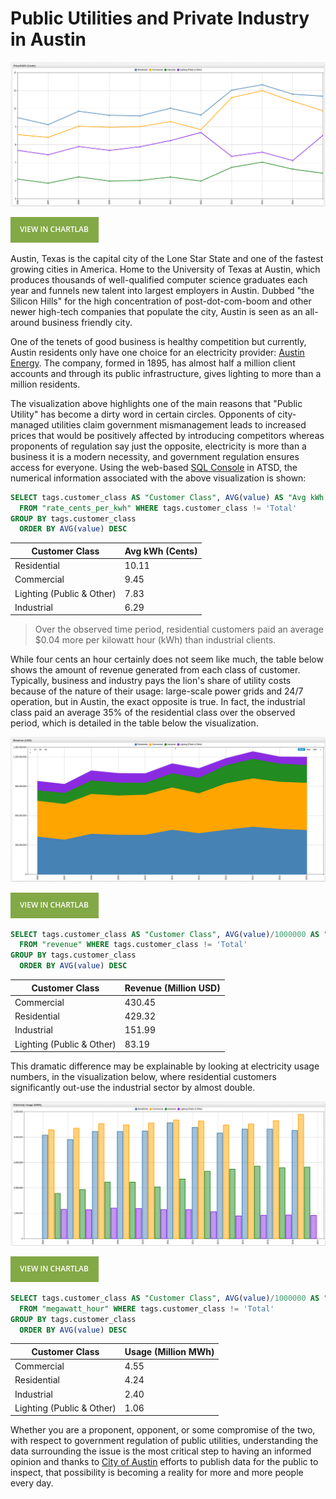 <!-- markdownlint-disable MD101 -->

# Public Utilities and Private Industry in Austin

![](./images/AP-001.png)

[![View in ChartLab](./images/button.png)](https://apps.axibase.com/chartlab/efc684ff/2/#fullscreen)

Austin, Texas is the capital city of the Lone Star State and one of the fastest growing cities in America. Home to the University
of Texas at Austin, which produces thousands of well-qualified computer science graduates each year and funnels new talent into largest employers in Austin. Dubbed "the Silicon Hills" for the high concentration of post-dot-com-boom and other newer
high-tech companies that populate the city, Austin is seen as an all-around business friendly city.

One of the tenets of good business is healthy competition but currently, Austin residents only have one choice for an electricity
provider: [Austin Energy](https://austinenergy.com/wps/portal/ae/home/!ut/p/a1/jY_NCsIwEISfxUOOmk2rUr3F-tOqWPBQay6SSqyVmoQ0VXx7o-BFFF3YwzLfzuxihjPMJL-UBbelkrx6zKy_I1GvS0ZA5sGUDIBGq266DmN_RogDtg6AL0Xh1_4GsycCXuBFIXhxMknGEKdJSpNFCLPQfwHfI-Z_HEll7gcFZkYchBGm0xj33NFaXQ8RIOBNbUsppDDFrbNXZwRXXSPQylheOVm4zlVjEThRc3lra6MOZSU-eR9VbXH2bon1OYNTr7osaat1B4vV0aY!/dl5/d5/L2dBISEvZ0FBIS9nQSEh/).
The company, formed in 1895, has almost half a million client accounts and through its public infrastructure, gives lighting
to more than a million residents.

The visualization above highlights one of the main reasons that "Public Utility" has become a dirty word in certain
circles. Opponents of city-managed utilities claim government mismanagement leads to increased prices that would be positively
affected by introducing competitors whereas proponents of regulation say just the opposite, electricity is more than a business
it is a modern necessity, and government regulation ensures access for everyone. Using the web-based [SQL Console](https://axibase.com/docs/atsd/sql/) in ATSD, the numerical information associated with the above visualization is shown:

```sql
SELECT tags.customer_class AS "Customer Class", AVG(value) AS "Avg kWh (Cents)"
  FROM "rate_cents_per_kwh" WHERE tags.customer_class != 'Total'
GROUP BY tags.customer_class
  ORDER BY AVG(value) DESC
```

| Customer Class            | Avg kWh (Cents) |
|---------------------------|-----------------|
| Residential               | 10.11           |
| Commercial                | 9.45            |
| Lighting (Public & Other) | 7.83            |
| Industrial                | 6.29            |

> Over the observed time period, residential customers paid an average $0.04 more per kilowatt hour (kWh) than industrial
clients.

While four cents an hour certainly does not seem like much, the table below shows the amount of revenue generated from each class of customer. Typically, business and industry
pays the lion's share of utility costs because of the nature of their usage: large-scale power grids and 24/7 operation, but
in Austin, the exact opposite is true. In fact, the industrial class paid an average 35% of the residential class over the
observed period, which is detailed in the table below the visualization.

![](./images/AP-002.png)

[![View in ChartLab](./images/button.png)](https://apps.axibase.com/chartlab/efc684ff/3/#fullscreen)

```sql
SELECT tags.customer_class AS "Customer Class", AVG(value)/1000000 AS "Revenue (Million USD)"
  FROM "revenue" WHERE tags.customer_class != 'Total'
GROUP BY tags.customer_class
  ORDER BY AVG(value) DESC
```

| Customer Class            | Revenue (Million USD) |
|---------------------------|-----------------------|
| Commercial                | 430.45                |
| Residential               | 429.32                |
| Industrial                | 151.99                |
| Lighting (Public & Other) | 83.19                 |

This dramatic difference may be explainable by looking at electricity usage numbers, in the visualization below, where residential
customers significantly out-use the industrial sector by almost double.

![](./images/AP-003.png)

[![View in ChartLab](./images/button.png)](https://apps.axibase.com/chartlab/efc684ff/4/#fullscreen)

```sql
SELECT tags.customer_class AS "Customer Class", AVG(value)/1000000 AS "Usage (Million MWh)"
  FROM "megawatt_hour" WHERE tags.customer_class != 'Total'
GROUP BY tags.customer_class
  ORDER BY AVG(value) DESC
```

| Customer Class            | Usage (Million MWh) |
|---------------------------|---------------------|
| Commercial                | 4.55                |
| Residential               | 4.24                |
| Industrial                | 2.40                |
| Lighting (Public & Other) | 1.06                |

Whether you are a proponent, opponent, or some compromise of the two, with respect to government regulation of public utilities,
understanding the data surrounding the issue is the most critical step to having an informed opinion and thanks to [City of Austin](https://data.austintexas.gov/)
efforts to publish data for the public to inspect, that possibility is becoming a reality for more and more people every day.
